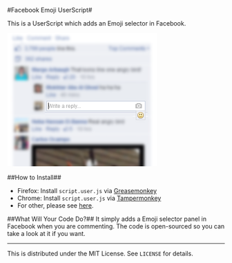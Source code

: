 #Facebook Emoji UserScript#

This is a UserScript which adds an Emoji selector in Facebook. 

![screenshot #1](screenshots/1.png)

##How to Install##

* Firefox: Install `script.user.js` via [Greasemonkey](https://addons.mozilla.org/firefox/addon/748)
* Chrome: Install `script.user.js` via [Tampermonkey](https://chrome.google.com/webstore/detail/tampermonkey/dhdgffkkebhmkfjojejmpbldmpobfkfo?hl=en)
* For other, please see [here](http://userscripts.org/about/installing).

##What Will Your Code Do?##
It simply adds a Emoji selector panel in Facebook when you are commenting. The code is open-sourced so you can take a look at it if you want.

---
This is distributed under the MIT License. See `LICENSE` for details.